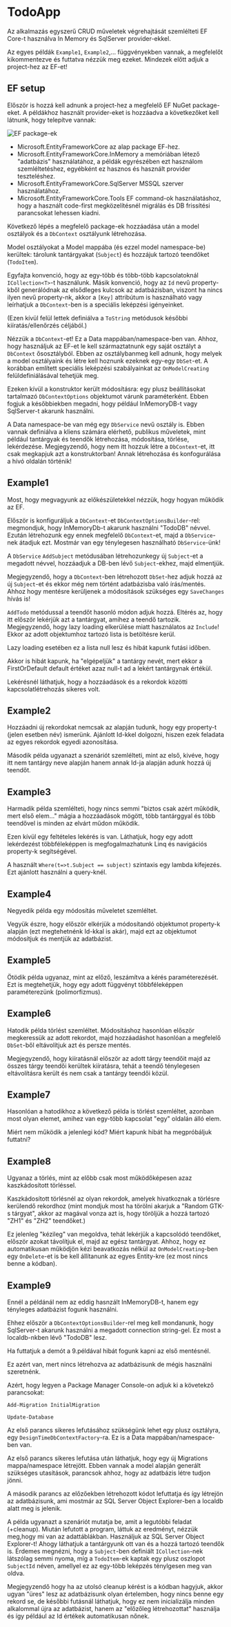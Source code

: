 # TodoApp
Az alkalmazás egyszerű CRUD műveletek végrehajtását szemlélteti EF Core-t használva In Memory és SqlServer provider-ekkel. 

Az egyes példák ```Example1```, ```Example2```,... függvényekben vannak, a megfelelőt kikommentezve és futtatva nézzük meg ezeket. Mindezek előtt adjuk a project-hez az EF-et!

## EF setup
Először is hozzá kell adnunk a project-hez a megfelelő EF NuGet package-eket.
A példákhoz használt provider-eket is hozzáadva a következőket kell látnunk, hogy telepítve vannak:

![EF package-ek](img/04.PNG "EF package-ek")

- Microsoft.EntityFrameworkCore az alap package EF-hez.
- Microsoft.EntityFrameworkCore.InMemory a memóriában létező "adatbázis" használatához, a példák egyrészében ezt használom szemléltetéshez, egyébként ez hasznos és használt provider teszteléshez.
- Microsoft.EntityFrameworkCore.SqlServer MSSQL szerver használatához.
- Microsoft.EntityFrameworkCore.Tools EF command-ok használatáshoz, hogy a használt code-first megközelítésnél migrálás és DB frissítési parancsokat lehessen kiadni.

Következő lépés a megfelelő package-ek hozzáadása után a model osztályok és a ```DbContext``` osztályunk létrehozása.

Model osztályokat a Model mappába (és ezzel model namespace-be) kerültek: tárolunk tantárgyakat (```Subject```) és hozzájuk tartozó teendőket (```TodoItem```).

Egyfajta konvenció, hogy az egy-több és több-több kapcsolatoknál ```ICollection<T>```-t használunk. Másik konvenció, hogy az ```Id``` nevű property-kből generálódnak az elsődleges kulcsok az adatbázisban, viszont ha nincs ilyen nevű property-nk, akkor a ```[Key]``` attribútum is használható vagy leírhatjuk a ```DbContext```-ben is a speciális leképzési igényeinket.

(Ezen kívül felül lettek definiálva a ```ToString``` metódusok későbbi kiíratás/ellenőrzés céljából.)

Nézzük a ```DbContext```-et! Ez a Data mappában/namespace-ben van. Ahhoz, hogy használjuk az EF-et le kell származtatnunk egy saját osztályt a ```DbContext``` ősosztályból. Ebben az osztálybanmeg kell adnunk, hogy melyek a model osztályaink és létre kell hoznunk ezeknek egy-egy ```DbSet```-et. A korábban említett speciális leképzési szabályainkat az ```OnModelCreating``` felüldefiniálásával tehetjük meg.

Ezeken kívül a konstruktor került módosításra: egy plusz beállításokat tartalmazó ```DbContextOptions``` objektumot várunk paraméterként. Ebben fogjuk a későbbiekben megadni, hogy például InMemoryDB-t vagy SqlServer-t akarunk használni.

A Data namespace-be van még egy ```DbService``` nevű osztály is. Ebben vannak definiálva a kliens számára elérhető, publikus műveletek, mint például tantárgyak és teendők létrehozása, módosítása, törlése, lekérdezése. Megjegyzendő, hogy nem itt hozzuk létre a ```DbContext```-et, itt csak megkapjuk azt a konstruktorban! Annak létrehozása és konfogurálása a hívó oldalán történik!

## Example1
Most, hogy megvagyunk az előkészületekkel nézzük, hogy hogyan működik az EF.

Először is konfiguráljuk a ```DbContext```-et ```DbContextOptionsBuilder```-rel: megmondjuk, hogy InMemoryDb-t akarunk használni  "TodoDB" névvel.
Ezután létrehozunk egy ennek megfelelő ```DbContext```-et, majd a ```DbService```-nek átadjuk ezt. Mostmár van egy ténylegesen használható ```DbService```-ünk!

A ```DbService``` ```AddSubject``` metódusában létrehozunkegy új ```Subject```-et a megadott névvel, hozzáadjuk a DB-ben lévő ```Subject```-ekhez, majd elmentjük.

Megjegyzendő, hogy a ```DbContext```-ben létrehozott ```DbSet```-hez adjuk hozzá az új ```Subject```-et és ekkor még nem történt adatbázisba való írás/mentés. Ahhoz hogy mentésre kerüljenek a módosítások szükséges egy ```SaveChanges``` hívás is!

```AddTodo``` metódussal a teendőt hasonló módon adjuk hozzá. Eltérés az, hogy itt először lekérjük azt a tantárgyat, amihez a teendő tartozik. Megjegyzendő, hogy lazy loading elkerülése miatt használatos az ```Include```! Ekkor az adott objektumhoz tartozó lista is betöltésre kerül.

Lazy loading esetében ez a lista null lesz és hibát kapunk futási időben.

Akkor is hibát kapunk, ha "elgépeljük" a tantárgy nevét, mert ekkor a FirstOrDefault default értéket azaz null-t ad a lekért tantárgynak értékül.

Lekérésnél láthatjuk, hogy a hozzáadások és a rekordok közötti kapcsolatlétrehozás sikeres volt.

## Example2
Hozzáadni új rekordokat nemcsak az alapján tudunk, hogy egy property-t (jelen esetben név) ismerünk. Ajánlott Id-kkel dolgozni, hiszen ezek feladata az egyes rekordok egyedi azonosítása.

Második példa ugyanazt a szenáriót szemlélteti, mint az első, kivéve, hogy itt nem tantárgy neve alapján hanem annak Id-ja alapján adunk hozzá új teendőt.

## Example3
Harmadik példa szemlélteti, hogy nincs semmi "biztos csak azért működik, mert első elem..." mágia a hozzáadások mögött, több tantárggyal és több teendővel is minden az elvárt műdon működik.

Ezen kívül egy feltételes lekérés is van. Láthatjuk, hogy egy adott lekérdezést többféleképpen is megfogalmazhatunk Linq és navigációs property-k segítségével.

A használt ```Where(t=>t.Subject == subject)``` szintaxis egy lambda kifejezés. Ezt ajánlott használni a query-knél.

## Example4
Negyedik példa egy módosítás műveletet szemléltet.

Vegyük észre, hogy először elkérjük a módosítandó objektumot property-k alapján (ezt megtehetnénk Id-kkal is akár), majd ezt az objektumot módosítjuk és mentjük az adatbázist.

## Example5
Ötödik példa ugyanaz, mint az előző, leszámítva a kérés paraméterezését. Ezt is megtehetjük, hogy egy adott függvényt többféleképpen paraméterezünk (polimorfizmus).

## Example6
Hatodik példa törlést szemléltet. Módosításhoz hasonlóan először megkeressük az adott rekordot, majd hozzáadáshot hasonlóan a megfelelő ```DbSet```-ből eltávolítjuk azt és persze mentés.

Megjegyzendő, hogy kiíratásnál először az adott tárgy teendőit majd az összes tárgy teendői kerültek kiíratásra, tehát a teendő ténylegesen eltávolításra került és nem csak a tantárgy teendői közül.

## Example7
Hasonlóan a hatodikhoz a következő példa is törlést szemléltet, azonban most olyan elemet, amihez van egy-több kapcsolat "egy" oldalán álló elem.

Miért nem működik a jelenlegi kód? Miért kapunk hibát ha megpróbáljuk futtatni?

## Example8
Ugyanaz a törlés, mint az előbb csak most működőképesen azaz kaszkádosított törléssel.

Kaszkádosított törlésnél az olyan rekordok, amelyek hivatkoznak a törlésre kerülendő rekordhoz (mint mondjuk most ha törölni akarjuk a "Random GTK-s tárgyat", akkor az magával vonza azt is, hogy töröljük a hozzá tartozó "ZH1" és "ZH2" teendőket.)

Ez jelenleg "kézileg" van megoldva, tehát lekérjük a kapcsolódó teendőket, először azokat távolítjuk el, majd az egész tantárgyat. Ahhoz, hogy ez automatikusan működjön kézi beavatkozás nélkül az ```OnModelCreating```-ben egy ```OnDelete```-et is be kell állítanunk az egyes Entity-kre (ez most nincs benne a kódban).

## Example9
Ennél a példánál nem az eddig hasnzált InMemoryDB-t, hanem egy tényleges adatbázist fogunk használni.

Ehhez először a ```DbContextOptionsBuilder```-rel meg kell mondanunk, hogy SqlServer-t akarunk használni a megadott connection string-gel. Ez most a localdb-nkben lévő "TodoDB" lesz.

Ha futtatjuk a demót a 9.példával hibát fogunk kapni az első mentésnél.

Ez azért van, mert nincs létrehozva az adatbázisunk de mégis használni szeretnénk.

Azért, hogy legyen a Package Manager Console-on adjuk ki a követekző parancsokat:

```Add-Migration InitialMigration```

```Update-Database```

Az első parancs sikeres lefutásához szükségünk lehet egy plusz osztályra, egy ```DesignTimeDbContextFactory```-ra. Ez is a Data mappában/namespace-ben van.

Az első parancs sikeres lefutása után láthatjuk, hogy egy új Migrations mappa/namespace létrejött. Ebben vannak a model alapján generált szükséges utasítások, parancsok ahhoz, hogy az adatbázis létre tudjon jönni.

A második parancs az előzőekben létrehozott kódot lefuttatja és így létrejön az adatbázisunk, ami mostmár az SQL Server Object Explorer-ben a localdb alatt meg is jelenik.

A példa ugyanazt a szenáriót mutatja be, amit a legutóbbi feladat (+cleanup). Miután lefutott a program, láttuk az eredményt, nézzük meg,hogy mi van az adattáblákban. Használjuk az SQL Server Object Explorer-t! Ahogy láthatjuk a tantárgyunk ott van és a hozzá tartozó teendők is. Érdemes megnézni, hogy a ```Subject```-ben definiált ```ICollection```-nek látszólag semmi nyoma, míg a ```TodoItem```-ek kaptak egy plusz oszlopot ```SubjectId``` néven, amellyel ez az egy-több leképzés ténylgesen meg van oldva.

Megjegyzendő hogy ha az utolsó cleanup kérést is a kódban hagyjuk, akkor ugyan "üres" lesz az adatbázisunk olyan értelemben, hogy nincs benne egy rekord se, de későbbi futásnál láthatjuk, hogy ez nem inicializálja minden alkalommal újra az adatbázist, hanem az "előzőleg létrehozottat" használja és így például az Id értékek automatikusan nőnek.
